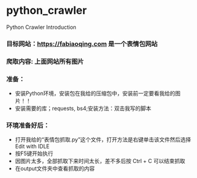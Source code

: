 # python_crawler
Python Crawler Introduction

### 目标网站：https://fabiaoqing.com 是一个表情包网站
### 爬取内容: 上面网站所有图片

### 准备：
* 安装Python环境，安装包在我给的压缩包中，安装前一定要看我给的图片！！
* 安装需要的库；requests, bs4;安装方法：双击我写的脚本

### 环境准备好后：
* 打开我给的“表情包抓取.py”这个文件，打开方法是右键单击该文件然后选择Edit with IDLE
* 按F5键开始执行
* 因图片太多，全部抓取下来时间太长，差不多后按 Ctrl + C 可以结束抓取
* 在output文件夹中查看抓取的内容